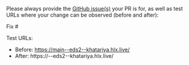 Please always provide the [GitHub issue(s)](../issues) your PR is for, as well as test URLs where your change can be observed (before and after):

Fix #<gh-issue-id>

Test URLs:
- Before: https://main--eds2--khatariya.hlx.live/
- After: https://<branch>--eds2--khatariya.hlx.live/
